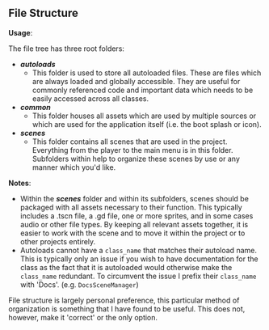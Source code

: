 ## File Structure

**Usage**:

 The file tree has three root folders:
- ***autoloads***
    - This folder is used to store all autoloaded files. These are files
      which are always loaded and globally accessible. They are useful for
      commonly referenced code and important data which needs to be easily
      accessed across all classes.
- ***common***
    - This folder houses all assets which are used by multiple sources or
      which are used for the application itself (i.e. the boot splash or
      icon).
- ***scenes***
    - This folder contains all scenes that are used in the project. Everything
      from the player to the main menu is in this folder. Subfolders within
      help to organize these scenes by use or any manner which you'd like.

**Notes**:

- Within the ***scenes*** folder and within its subfolders, scenes should be
  packaged with all assets necessary to their function. This typically includes
  a .tscn file, a .gd file, one or more sprites, and in some cases audio or other
  file types. By keeping all relevant assets together, it is easier to work with
  the scene and to move it within the project or to other projects entirely.
- Autoloads cannot have a `class_name` that matches their autoload name. This is
  typically only an issue if you wish to have documentation for the class as
  the fact that it is autoloaded would otherwise make the `class_name` redundant.
  To circumvent the issue I prefix their `class_name` with 'Docs'. (e.g. `DocsSceneManager`)

File structure is largely personal preference, this particular method of organization
is something that I have found to be useful. This does not, however, make it 'correct'
or the only option. 
